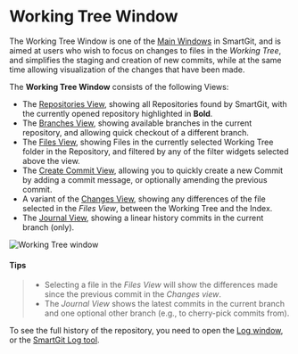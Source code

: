 # Working Tree Window

The Working Tree Window is one of the [Main Windows](Main-Windows.md) in SmartGit, and is aimed at users who wish to focus on changes to files in the *Working Tree*, and simplifies the staging and creation of new commits, while at the same time allowing visualization of the changes that have been made.

The **Working Tree Window** consists of the following Views:

- The [Repositories View](), showing all Repositories found by SmartGit, with the currently opened repository highlighted in **Bold**.
- The [Branches View](), showing available branches in the current repository, and allowing quick checkout of a different branch.
- The [Files View](), showing Files in the currently selected Working Tree folder in the Repository, and filtered by any of the filter widgets selected above the view.
- The [Create Commit View](), allowing you to quickly create a new Commit by adding a commit message, or optionally amending the previous commit.
- A variant of the [Changes View](), showing any differences of the file selected in the *Files View*, between the Working Tree and the Index.
- The [Journal View](Journal-View), showing a linear history commits in the current branch (only).

![Working Tree window](../images/Working-Tree-window.png)

#### Tips

> - Selecting a file in the *Files View* will show the differences made since the previous commit in the *Changes view*.
> - The *Journal View* shows the latest commits in the current branch and one optional other branch (e.g., to cherry-pick commits from).

To see the full history of the repository, you need to open the [Log window](Log-Window.md), or the [SmartGit Log tool](Log.md).
